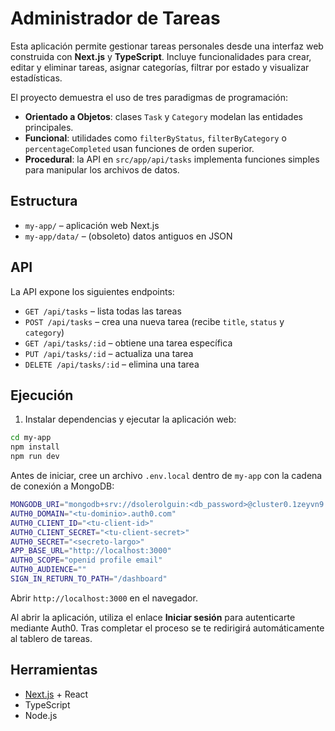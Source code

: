 # Administrador de Tareas

Esta aplicación permite gestionar tareas personales desde una interfaz web construida con **Next.js** y **TypeScript**. Incluye funcionalidades para crear, editar y eliminar tareas, asignar categorías, filtrar por estado y visualizar estadísticas.

El proyecto demuestra el uso de tres paradigmas de programación:

- **Orientado a Objetos**: clases `Task` y `Category` modelan las entidades principales.
- **Funcional**: utilidades como `filterByStatus`, `filterByCategory` o `percentageCompleted` usan funciones de orden superior.
- **Procedural**: la API en `src/app/api/tasks` implementa funciones simples para manipular los archivos de datos.

## Estructura

- `my-app/` – aplicación web Next.js
- `my-app/data/` – (obsoleto) datos antiguos en JSON

## API

La API expone los siguientes endpoints:

- `GET /api/tasks` – lista todas las tareas
- `POST /api/tasks` – crea una nueva tarea (recibe `title`, `status` y `category`)
- `GET /api/tasks/:id` – obtiene una tarea específica
- `PUT /api/tasks/:id` – actualiza una tarea
- `DELETE /api/tasks/:id` – elimina una tarea

## Ejecución

1. Instalar dependencias y ejecutar la aplicación web:

```bash
cd my-app
npm install
npm run dev
```

Antes de iniciar, cree un archivo `.env.local` dentro de `my-app` con la cadena de conexión a MongoDB:

```bash
MONGODB_URI="mongodb+srv://dsolerolguin:<db_password>@cluster0.1zeyvn9.mongodb.net/?retryWrites=true&w=majority&appName=Cluster0"
AUTH0_DOMAIN="<tu-dominio>.auth0.com"
AUTH0_CLIENT_ID="<tu-client-id>"
AUTH0_CLIENT_SECRET="<tu-client-secret>"
AUTH0_SECRET="<secreto-largo>"
APP_BASE_URL="http://localhost:3000"
AUTH0_SCOPE="openid profile email"
AUTH0_AUDIENCE=""
SIGN_IN_RETURN_TO_PATH="/dashboard"
```

Abrir `http://localhost:3000` en el navegador.

Al abrir la aplicación, utiliza el enlace **Iniciar sesión** para autenticarte mediante Auth0. Tras completar el proceso se te redirigirá automáticamente al tablero de tareas.

## Herramientas

- [Next.js](https://nextjs.org/) + React
- TypeScript
- Node.js
